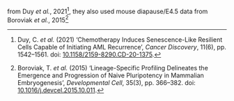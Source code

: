 from Duy *et al.*, 2021[^1], they also used mouse diapause/E4.5 data from Boroviak *et al.*, 2015[^2]

[^1]: Duy, C. *et al.* (2021) ‘Chemotherapy Induces Senescence-Like Resilient Cells Capable of Initiating AML Recurrence’, *Cancer Discovery*, 11(6), pp. 1542–1561. doi: [10.1158/2159-8290.CD-20-1375](https://doi.org/10.1158/2159-8290.CD-20-1375).

[^2]: Boroviak, T. *et al.* (2015) ‘Lineage-Specific Profiling Delineates the Emergence and Progression of Naive Pluripotency in Mammalian Embryogenesis’, *Developmental Cell*, 35(3), pp. 366–382. doi: [10.1016/j.devcel.2015.10.011](https://doi.org/10.1016/j.devcel.2015.10.011).

